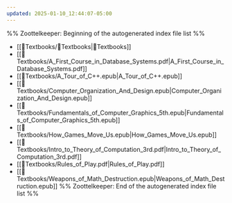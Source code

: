 ```yaml
---
updated: 2025-01-10_12:44:07-05:00
---
```

%% Zoottelkeeper: Beginning of the autogenerated index file list  %%
-  [[📗Textbooks/📗Textbooks|📗Textbooks]]
-  [[📗Textbooks/A_First_Course_in_Database_Systems.pdf|A_First_Course_in_Database_Systems.pdf]]
-  [[📗Textbooks/A_Tour_of_C++.epub|A_Tour_of_C++.epub]]
-  [[📗Textbooks/Computer_Organization_And_Design.epub|Computer_Organization_And_Design.epub]]
-  [[📗Textbooks/Fundamentals_of_Computer_Graphics_5th.epub|Fundamentals_of_Computer_Graphics_5th.epub]]
-  [[📗Textbooks/How_Games_Move_Us.epub|How_Games_Move_Us.epub]]
-  [[📗Textbooks/Intro_to_Theory_of_Computation_3rd.pdf|Intro_to_Theory_of_Computation_3rd.pdf]]
-  [[📗Textbooks/Rules_of_Play.pdf|Rules_of_Play.pdf]]
-  [[📗Textbooks/Weapons_of_Math_Destruction.epub|Weapons_of_Math_Destruction.epub]]
%% Zoottelkeeper: End of the autogenerated index file list  %%
